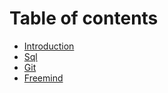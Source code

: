 # Table of contents

* [Introduction](README.md)
* [Sql](Database/sql.md)
* [Git](Git/git.md)
* [Freemind](Philosophies/freemind.md)

